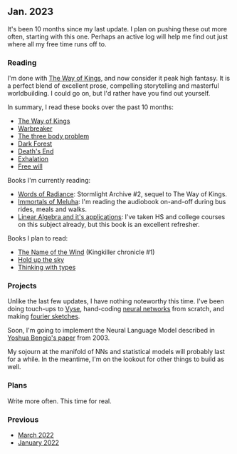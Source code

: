## Jan. 2023

It's been 10 months since my last update.
I plan on pushing these out more often, starting with this one.
Perhaps an active log will help me find out just where all my free time runs off to.

### Reading

I'm done with [The Way of Kings](https://www.goodreads.com/book/show/7235533-the-way-of-kings),
and now consider it peak high fantasy.
It is a perfect blend of excellent prose, compelling storytelling and masterful worldbuilding.
I could go on, but I'd rather have you find out yourself.

In summary, I read these books over the past 10 months:

- [The Way of Kings](https://www.goodreads.com/book/show/7235533-the-way-of-kings)
- [Warbreaker](https://www.goodreads.com/book/show/1268479.Warbreaker)
- [The three body problem](https://www.goodreads.com/book/show/20518872-the-three-body-problem)
- [Dark Forest](https://www.goodreads.com/book/show/23168817-the-dark-forest)
- [Death's End](https://www.goodreads.com/book/show/25451264-death-s-end)
- [Exhalation](https://www.goodreads.com/book/show/41160292-exhalation)
- [Free will](https://www.goodreads.com/book/show/13259270-free-will)

Books I'm currently reading:

- [Words of Radiance](https://www.goodreads.com/book/show/17332218-words-of-radiance): Stormlight Archive #2, sequel to The Way of Kings.
- [Immortals of Meluha](https://www.goodreads.com/en/book/show/7913305):
  I'm reading the audiobook on-and-off during bus rides, meals and walks.
- [Linear Algebra and it's applications](https://www.goodreads.com/book/show/179699.Linear_Algebra_and_Its_Applications):
  I've taken HS and college courses on this subject already, but this book is an excellent refresher.

Books I plan to read:

- [The Name of the Wind](https://www.goodreads.com/book/show/186074.The_Name_of_the_Wind) (Kingkiller chronicle #1)
- [Hold up the sky](https://www.goodreads.com/book/show/49247266-to-hold-up-the-sky)
- [Thinking with types](https://thinkingwithtypes.com/)

### Projects

Unlike the last few updates, I have nothing noteworthy this time. 
I've been doing touch-ups to [Vyse](injuly.in/vyse), hand-coding [neural networks](https://github.com/srijan-paul/neural-prob-estimation)
from scratch, and making [fourier sketches](injuly.in/blog/fourier-series).

Soon, I'm going to implement the Neural Language Model described in [Yoshua Bengio's paper](https://www.jmlr.org/papers/volume3/bengio03a/bengio03a.pdf) from 2003.

My sojourn at the manifold of NNs and statistical models will probably last for a while.
In the meantime, I'm on the lookout for other things to build as well.

### Plans

Write more often.
This time for real.

### Previous

- [March 2022](/current/mar-2022)
- [January 2022](/current/jan-2022)

